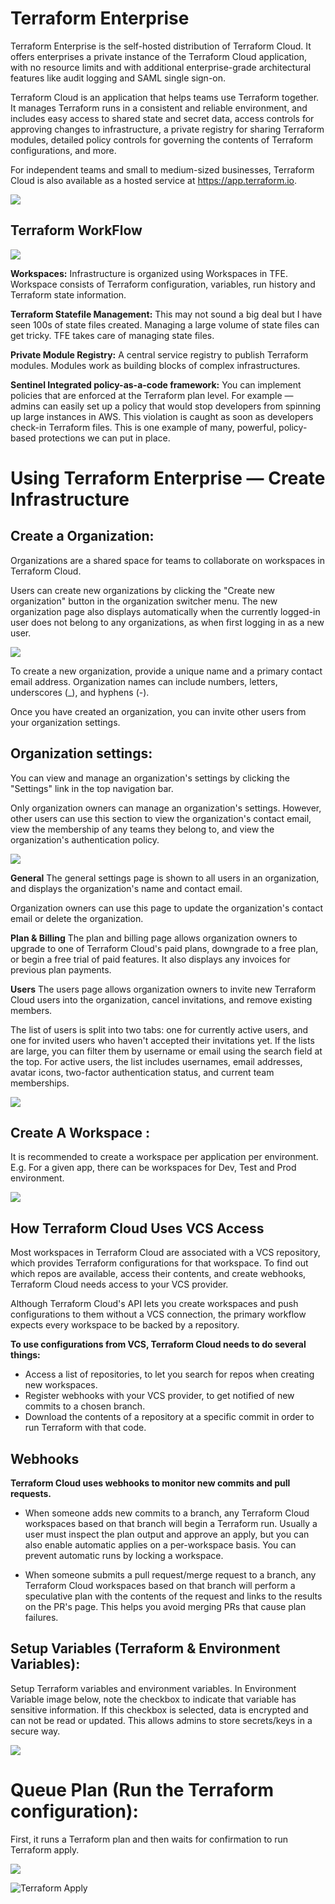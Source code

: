 # Terraform Enterprise


Terraform Enterprise is the self-hosted distribution of Terraform Cloud. It offers enterprises a private instance of the Terraform Cloud application, with no resource limits and with additional enterprise-grade architectural features like audit logging and SAML single sign-on.

Terraform Cloud is an application that helps teams use Terraform together. It manages Terraform runs in a consistent and reliable environment, and includes easy access to shared state and secret data, access controls for approving changes to infrastructure, a private registry for sharing Terraform modules, detailed policy controls for governing the contents of Terraform configurations, and more.

For independent teams and small to medium-sized businesses, Terraform Cloud is also available as a hosted service at https://app.terraform.io.


![](images/terraformfeatures.jpg)






## Terraform WorkFlow

![](images/TerraformEnterpriseWorkflow.png)


**Workspaces:** Infrastructure is organized using Workspaces in TFE. Workspace consists of Terraform configuration, variables, run history and Terraform state information.

**Terraform Statefile Management:** This may not sound a big deal but I have seen 100s of state files created. Managing a large volume of state files can get tricky. TFE takes care of managing state files.

**Private Module Registry:** A central service registry to publish Terraform modules. Modules work as building blocks of complex infrastructures.

**Sentinel  Integrated policy-as-a-code framework:**  You can implement policies that are enforced at the Terraform plan level. For example — admins can easily set up a policy that would stop developers from spinning up large instances in AWS. This violation is caught as soon as developers check-in Terraform files. This is one example of many, powerful, policy-based protections we can put in place.


# Using Terraform Enterprise — Create Infrastructure

## Create a Organization:

Organizations are a shared space for teams to collaborate on workspaces in Terraform Cloud.

Users can create new organizations by clicking the "Create new organization" button in the organization switcher menu. The new organization page also displays automatically when the currently logged-in user does not belong to any organizations, as when first logging in as a new user.

![](images/createorganization.png)


To create a new organization, provide a unique name and a primary contact email address. Organization names can include numbers, letters, underscores (_), and hyphens (-).

Once you have created an organization, you can invite other users from your organization settings.

## Organization settings:

You can view and manage an organization's settings by clicking the "Settings" link in the top navigation bar.

Only organization owners can manage an organization's settings. However, other users can use this section to view the organization's contact email, view the membership of any teams they belong to, and view the organization's authentication policy.

![](images/organizationsettings.png)

**General**
The general settings page is shown to all users in an organization, and displays the organization's name and contact email.

Organization owners can use this page to update the organization's contact email or delete the organization.

**Plan & Billing**
The plan and billing page allows organization owners to upgrade to one of Terraform Cloud's paid plans, downgrade to a free plan, or begin a free trial of paid features. It also displays any invoices for previous plan payments.

**Users**
The users page allows organization owners to invite new Terraform Cloud users into the organization, cancel invitations, and remove existing members.

The list of users is split into two tabs: one for currently active users, and one for invited users who haven't accepted their invitations yet. If the lists are large, you can filter them by username or email using the search field at the top. For active users, the list includes usernames, email addresses, avatar icons, two-factor authentication status, and current team memberships.

![](images/organizationuser.png)
















## Create A Workspace :

It is recommended to create a workspace per application per environment. E.g. For a given app, there can be workspaces for Dev, Test and Prod environment.

![](images/createworskpaces.jpg)


## How Terraform Cloud Uses VCS Access
Most workspaces in Terraform Cloud are associated with a VCS repository, which provides Terraform configurations for that workspace. To find out which repos are available, access their contents, and create webhooks, Terraform Cloud needs access to your VCS provider.

Although Terraform Cloud's API lets you create workspaces and push configurations to them without a VCS connection, the primary workflow expects every workspace to be backed by a repository.

**To use configurations from VCS, Terraform Cloud needs to do several things:**

- Access a list of repositories, to let you search for repos when creating new workspaces.
- Register webhooks with your VCS provider, to get notified of new commits to a chosen branch.
- Download the contents of a repository at a specific commit in order to run Terraform with that code.

## Webhooks
**Terraform Cloud uses webhooks to monitor new commits and pull requests.**

- When someone adds new commits to a branch, any Terraform Cloud workspaces based on that branch will begin a Terraform run. Usually a user must inspect the plan output and approve an apply, but you can also enable automatic applies on a per-workspace basis. You can prevent automatic runs by locking a workspace.

- When someone submits a pull request/merge request to a branch, any Terraform Cloud workspaces based on that branch will perform a speculative plan with the contents of the request and links to the results on the PR's page. This helps you avoid merging PRs that cause plan failures.









## Setup Variables (Terraform & Environment Variables):

Setup Terraform variables and environment variables. In Environment Variable image below, note the checkbox to indicate that variable has sensitive information. If this checkbox is selected, data is encrypted and can not be read or updated. This allows admins to store secrets/keys in a secure way.


![](images/terraformvariables.jpg)




# Queue Plan (Run the Terraform configuration):

First, it runs a Terraform plan and then waits for confirmation to run Terraform apply.


![](images/plan.jpg)




![Terraform Apply](images/terraformapply.jpg)
